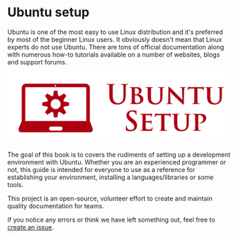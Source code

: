 # Ubuntu setup

Ubuntu is one of the most easy to use Linux distribution and it's preferred
by most of the beginner Linux users. It obviously doesn't mean that Linux
experts do not use Ubuntu. There are tons of official documentation along
with numerous how-to tutorials available on a number of websites, blogs and
support forums.

![logo](images/logo.png)

The goal of this book is to covers the rudiments of setting up a development
environment with Ubuntu. Whether you are an experienced programmer or
not, this guide is intended for everyone to use as a reference for
establishing your environment, installing a languages/libraries or some tools.

This project is an open-source, volunteer effort to create and maintain
quality documentation for teams.

If you notice any errors or think we have left something out, feel free to
[create an issue](https://github.com/innovativeinnovation/ubuntu-setup/issues).
